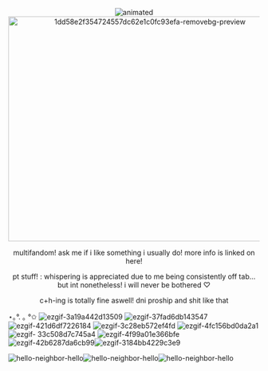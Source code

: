 
<p align="center">
<img src="demo.gif" alt="animated" />
<img width="552" height="452" alt="1dd58e2f354724557dc62e1c0fc93efa-removebg-preview" src="https://github.com/user-attachments/assets/75316748-a3dc-4181-945e-c08dae012123" />
</p>

<p align="center">
multifandom! ask me if i like something i usually do! more info is linked on here!

<p align="center">
pt stuff! : whispering is appreciated due to me being consistently off tab... but int nonetheless! i will never be bothered ♡

<p align="center">
c+h-ing is totally fine aswell! dni proship and shit like that

⋆｡°. ｡ °✩ ![ezgif-3a19a442d13509](https://github.com/user-attachments/assets/49a8c1fa-e63c-4f00-a7d0-44c2426c2ce5)
 ![ezgif-37fad6db143547](https://github.com/user-attachments/assets/f0734066-7267-4b87-9373-ff62f275bba5) ![ezgif-421d6df7226184](https://github.com/user-attachments/assets/2070cb04-8b22-4017-ad1a-e91bb4963bbc)
  ![ezgif-3c28eb572ef4fd](https://github.com/user-attachments/assets/d8eed626-0d41-4905-b038-18a1cfb43059)  ![ezgif-4fc156bd0da2a1](https://github.com/user-attachments/assets/08a6bfbd-f43a-443f-85d7-1bb590889a87) ![ezgif- 33c508d7c745a4](https://github.com/user-attachments/assets/c18b6272-7d0a-405e-8323-6370e51b8945) 
 ![ezgif-4f99a01e366bfe](https://github.com/user-attachments/assets/e1bea589-4af9-40a3-9f3a-aa92bf3a8c95) ![ezgif-42b6287da6cb99](https://github.com/user-attachments/assets/6f150e23-6e44-49c1-b8b6-d8e05e3f015c)![ezgif-3184bb4229c3e9](https://github.com/user-attachments/assets/bd924445-8a08-47df-a0db-22a9db38409f)

![hello-neighbor-hello](https://github.com/user-attachments/assets/9ea1d24e-6a3d-4923-ab9f-0a123df2b512)![hello-neighbor-hello](https://github.com/user-attachments/assets/8b1c3236-fbc3-4739-827d-4a01e313156a)![hello-neighbor-hello](https://github.com/user-attachments/assets/debc2263-4fd4-41e3-adbf-c0a09ffe7c6d)



